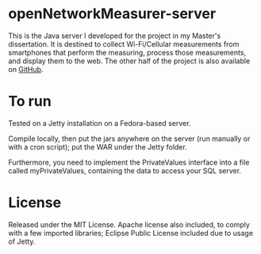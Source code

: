# openNetworkMeasurer-server

This is the Java server I developed for the project in my Master's dissertation. It is destined to collect Wi-Fi/Cellular measurements from smartphones that perform the measuring, process those measurements, and display them to the web. The other half of the project is also available on [GitHub](https://github.com/josemaia/openNetworkMeasurer).

# To run

Tested on a Jetty installation on a Fedora-based server. 

Compile locally, then put the jars anywhere on the server (run manually or with a cron script); put the WAR under the Jetty folder.

Furthermore, you need to implement the PrivateValues interface into a file called myPrivateValues, 
containing the data to access your SQL server.

# License

Released under the MIT License. Apache license also included, to comply with a few imported libraries;
Eclipse Public License included due to usage of Jetty.

